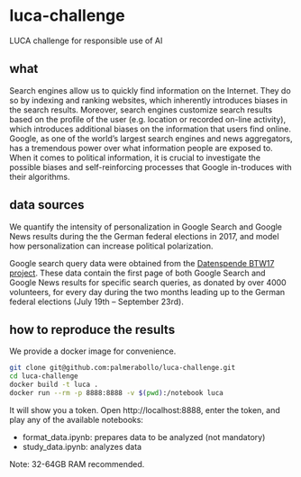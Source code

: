 # luca-challenge

LUCA challenge for responsible use of AI

## what

Search engines allow us to quickly find information on the Internet. They do so by indexing and ranking websites, which inherently introduces biases in the search results. Moreover, search engines customize search results based on the profile of the user (e.g. location or recorded on-line activity), which introduces additional biases on the information that users find online. Google, as one of the world’s largest search engines and news aggregators, has a tremendous power over what information people are exposed to. When it comes to political information, it is crucial to investigate the possible biases and self-reinforcing processes that Google in-troduces with their algorithms.

## data sources

We quantify the intensity of personalization in Google Search and Google News results during the the German federal elections in 2017, and model how personalization can increase political polarization.

Google search query data were obtained from the [Datenspende BTW17 project](https://datenspende.algorithmwatch.org/). These data contain the first page of both Google Search and Google News results for specific search queries, as donated by over 4000 volunteers, for every day during the two months leading up to the German federal elections (July 19th – September 23rd).

## how to reproduce the results

We provide a docker image for convenience.

```bash
git clone git@github.com:palmerabollo/luca-challenge.git
cd luca-challenge
docker build -t luca .
docker run --rm -p 8888:8888 -v $(pwd):/notebook luca
```

It will show you a token. Open http://localhost:8888, enter the token, and play any of the available notebooks:
- format_data.ipynb: prepares data to be analyzed (not mandatory)
- study_data.ipynb: analyzes data

Note: 32-64GB RAM recommended.